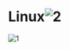 # Linux![2](https://user-images.githubusercontent.com/91298191/155858198-ab076f7f-9fbd-4c7e-8ff7-b2ac413802c5.jpg)
![1](https://user-images.githubusercontent.com/91298191/155858199-cabdbb58-5252-4e9c-b641-6b72d58b143a.jpg)
